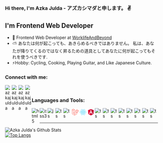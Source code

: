 ### Hi there, I'm Azka Julda - アズカシマダと申します。 ✌

## I'm Frontend Web Developer
- 🏢 Frontend Web Developer at [WorklifeAndBeyond][websiteWork]
- ⛅ あなたは何が起こっても、あきらめるべきではありません。 私は、あなたが降りてくるのではなく昇るための道具としてあなたに何が起こってもそれを使うべきです.
- ⚡Hobby: Cycling, Cooking, Playing Guitar, and Like Japanese Culture.


### Connect with me: 

[<img align="left" alt="azkajulda" width="22px" src="https://www.svgrepo.com/show/183624/linkedin.svg">][linkedin]
[<img align="left" alt="azkajulda" width="22px" src="https://upload.wikimedia.org/wikipedia/commons/6/6f/Logo_of_Twitter.svg">][twitter]
[<img align="left" alt="azkajulda" width="22px" src="https://upload.wikimedia.org/wikipedia/commons/5/51/Facebook_f_logo_%282019%29.svg">][facebook]
[<img align="left" alt="azkajulda" width="22px" src="https://upload.wikimedia.org/wikipedia/commons/9/96/Instagram.svg">][instagram]
<br/>

### Languages and Tools:

[<img align="left" alt="html5" width="26px" src="https://cdn.iconscout.com/icon/free/png-256/html5-40-1175193.png">][html5]
[<img align="left" alt="css3" width="26px" src="https://cdn.iconscout.com/icon/free/png-512/css3-8-1175200.png">][css3]
[<img align="left" alt="js" width="26px" src="https://www.freepnglogos.com/uploads/javascript-png/javascript-vector-logo-yellow-png-transparent-javascript-vector-12.png">][js]
[<img align="left" alt="ts" width="26px" src="https://cdn.iconscout.com/icon/free/png-512/typescript-1174965.png">][ts]
[<img align="left" alt="ts" width="26px" src="https://cdn.iconscout.com/icon/free/png-512/php-2038871-1720084.png">][php]
[<img align="left" alt="ts" width="26px" src="https://raw.githubusercontent.com/github/explore/56a826d05cf762b2b50ecbe7d492a839b04f3fbf/topics/laravel/laravel.png">][laravel]
[<img align="left" alt="ts" width="26px" src="https://raw.githubusercontent.com/github/explore/80688e429a7d4ef2fca1e82350fe8e3517d3494d/topics/react/react.png">][reactjs]
[<img align="left" alt="ts" width="26px" src="https://raw.githubusercontent.com/github/explore/80688e429a7d4ef2fca1e82350fe8e3517d3494d/topics/angular/angular.png">][angular]
[<img align="left" alt="ts" width="26px" src="https://www.freeiconspng.com/uploads/arduino-icon-2.png">][arduino]
[<img align="left" alt="ts" width="26px" src="https://upload.wikimedia.org/wikipedia/commons/3/3f/Git_icon.svg">][git]
[<img align="left" alt="ts" width="26px" src="https://avatars.githubusercontent.com/u/17189275?s=200&v=4">][apollo]
[<img align="left" alt="ts" width="26px" src="https://seeklogo.com/images/T/tailwind-css-logo-5AD4175897-seeklogo.com.png">][tailwind]
[<img align="left" alt="ts" width="26px" src="https://upload.wikimedia.org/wikipedia/commons/thumb/b/b2/Bootstrap_logo.svg/1200px-Bootstrap_logo.svg.png">][bootstrap]
[<img align="left" alt="ts" width="26px" src="https://v4.mui.com/static/logo.png">][mui]
[<img align="left" alt="ts" width="26px" src="https://upload.wikimedia.org/wikipedia/commons/thumb/9/9a/Visual_Studio_Code_1.35_icon.svg/1200px-Visual_Studio_Code_1.35_icon.svg.png">][vsc]
[<img align="left" alt="ts" width="26px" src="https://icon-library.com/images/postman-icon/postman-icon-6.jpg">][postman]


</br>
</br>

---

[<img align="left" alt="Azka Julda's Github Stats" src="https://github-readme-stats.vercel.app/api?username=azkajulda&show_icon=true&hide_border=true&count_private=true&theme=tokyonight" width="450" />](https://github.com/azkajulda)
[![Top Langs](https://github-readme-stats.vercel.app/api/top-langs/?username=azkajulda&layout=compact&langs_count=8&hide_border=true&count_private=true&theme=tokyonight)](https://github.com/azkajulda)


[websiteWork]: https://www.wlb.co.id/
[linkedin]: https://www.linkedin.com/in/mohamad-azka-julda-suparman-55b08917a/
[twitter]: https://twitter.com/AzkaJulda
[facebook]: https://www.facebook.com/azka.julda.7
[instagram]: https://www.instagram.com/azkajulda/

[html5]: https://github.com/topics/html5
[css3]: https://github.com/topics/css3
[js]: https://www.javascript.com/
[ts]: https://www.typescriptlang.org/
[php]: https://www.php.net/
[laravel]: https://laravel.com/
[reactjs]: https://reactjs.org/
[angular]: https://angular.io/
[arduino]: https://www.arduino.cc/
[git]: https://git-scm.com/
[vsc]: https://code.visualstudio.com/
[postman]: https://www.postman.com/
[apollo]: https://www.apollographql.com/
[tailwind]: https://tailwindcss.com/
[bootstrap]: https://getbootstrap.com/
[mui]: https://mui.com/
